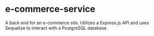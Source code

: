 # e-commerce-service
A back end for an e-commerce site. Utilizes a Express.js API and uses Sequelize to interact with a PostgreSQL database.
